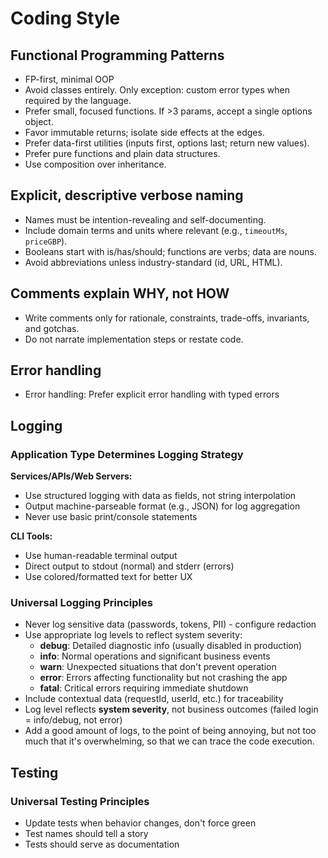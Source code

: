 # Coding Style

## Functional Programming Patterns

- FP-first, minimal OOP
- Avoid classes entirely. Only exception: custom error types when required by the language.
- Prefer small, focused functions. If >3 params, accept a single options object.
- Favor immutable returns; isolate side effects at the edges.
- Prefer data-first utilities (inputs first, options last; return new values).
- Prefer pure functions and plain data structures.
- Use composition over inheritance.

## Explicit, descriptive verbose naming

- Names must be intention-revealing and self-documenting.
- Include domain terms and units where relevant (e.g., `timeoutMs`, `priceGBP`).
- Booleans start with is/has/should; functions are verbs; data are nouns.
- Avoid abbreviations unless industry-standard (id, URL, HTML).

## Comments explain WHY, not HOW

- Write comments only for rationale, constraints, trade-offs, invariants, and gotchas.
- Do not narrate implementation steps or restate code.

## Error handling

- Error handling: Prefer explicit error handling with typed errors

## Logging

### Application Type Determines Logging Strategy

**Services/APIs/Web Servers:**

- Use structured logging with data as fields, not string interpolation
- Output machine-parseable format (e.g., JSON) for log aggregation
- Never use basic print/console statements

**CLI Tools:**

- Use human-readable terminal output
- Direct output to stdout (normal) and stderr (errors)
- Use colored/formatted text for better UX

### Universal Logging Principles

- Never log sensitive data (passwords, tokens, PII) - configure redaction
- Use appropriate log levels to reflect system severity:
  - **debug**: Detailed diagnostic info (usually disabled in production)
  - **info**: Normal operations and significant business events
  - **warn**: Unexpected situations that don't prevent operation
  - **error**: Errors affecting functionality but not crashing the app
  - **fatal**: Critical errors requiring immediate shutdown
- Include contextual data (requestId, userId, etc.) for traceability
- Log level reflects **system severity**, not business outcomes (failed login = info/debug, not error)
- Add a good amount of logs, to the point of being annoying, but not too much that it's overwhelming, so that we can trace the code execution.

## Testing

### Universal Testing Principles

- Update tests when behavior changes, don't force green
- Test names should tell a story
- Tests should serve as documentation
